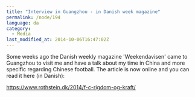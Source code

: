 ```yaml
---
title: "Interview in Guangzhou - in Danish week magazine"
permalink: /node/194
language: da
category:
  - Media
last_modified_at: 2014-10-06T16:47:02Z
---
```


Some weeks ago the Danish weekly magazine 'Weekendavisen' came to Guangzhou to visit me and have a talk about my time in China and more specific regarding Chinese football. The article is now online and you can read it here (in Danish):

<https://www.rothstein.dk/2014/f-c-rigdom-og-kraft/>
